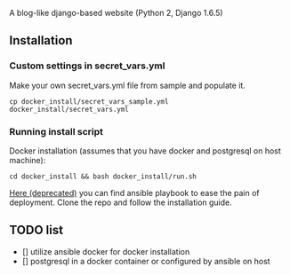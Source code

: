 A blog-like django-based website (Python 2, Django 1.6.5)

## Installation

### Custom settings in secret_vars.yml
Make your own secret_vars.yml file from sample and populate it.

```
cp docker_install/secret_vars_sample.yml docker_install/secret_vars.yml
```

### Running install script
Docker installation (assumes that you have docker and postgresql on host machine):
```
cd docker_install && bash docker_install/run.sh
```

[Here (deprecated)](https://github.com/fernflower/ansible_django_steps) you can find ansible playbook to ease the pain of deployment. Clone the repo and follow the installation guide.


## TODO list
- [] utilize ansible docker for docker installation
- [] postgresql in a docker container or configured by ansible on host
